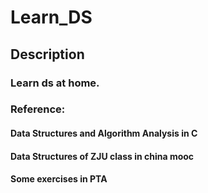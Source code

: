 # Learn_DS

## Description
### Learn ds at home. 
### Reference: 
#### Data Structures and Algorithm Analysis in C
#### Data Structures of ZJU class in china mooc
#### Some exercises in PTA

